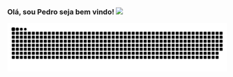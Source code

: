 ### Olá, sou Pedro seja bem vindo! <img src="https://media.giphy.com/media/hvRJCLFzcasrR4ia7z/giphy.gif" width="25px">
![Snake animation](https://github.com/PedrogGomes/PedrogGomes/blob/output/github-contribution-grid-snake.svg)
